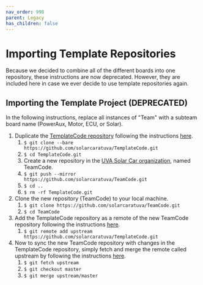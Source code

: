 ```yaml
---
nav_order: 998
parent: Legacy
has_children: false
---
```


# Importing Template Repositories

Because we decided to combine all of the different boards into one repository, these instructions are now deprecated. However, they are included here in case we ever decide to use template repositories again.

## Importing the Template Project (DEPRECATED)

In the following instructions, replace all instances of "Team" with a subteam board name (PowerAux, Motor, ECU, or Solar).

1. Duplicate the [TemplateCode repository](https://github.com/solarcaratuva/TemplateCode) following the instructions [here](https://docs.github.com/en/github/creating-cloning-and-archiving-repositories/duplicating-a-repository#mirroring-a-repository). 
    1. `$ git clone --bare https://github.com/solarcaratuva/TemplateCode.git`
    1. `$ cd TemplateCode.git`
    1. Create a new repository in the [UVA Solar Car organization](https://github.com/solarcaratuva), named TeamCode.
    1. `$ git push --mirror https://github.com/solarcaratuva/TeamCode.git`
    1. `$ cd ..`
    1. `$ rm -rf TemplateCode.git`
1. Clone the new repository (TeamCode) to your local machine.
    1. `$ git clone https://github.com/solarcaratuva/TeamCode.git`
    1. `$ cd TeamCode`
1. Add the TemplateCode repository as a remote of the new TeamCode repository following the instructions [here](https://docs.github.com/en/github/collaborating-with-issues-and-pull-requests/configuring-a-remote-for-a-fork).
    1. `$ git remote add upstream https://github.com/solarcaratuva/TemplateCode.git`
1. Now to sync the new TeamCode repository with changes in the TemplateCode repository, simply fetch and merge the remote called upstream by following the instructions [here](https://docs.github.com/en/github/collaborating-with-issues-and-pull-requests/syncing-a-fork).
    1. `$ git fetch upstream`
    1. `$ git checkout master`
    1. `$ git merge upstream/master`
